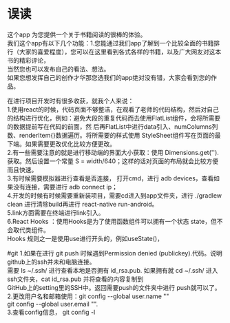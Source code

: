 # 误读
这个app 为您提供一个关于书籍阅读的很棒的体验。  
我们这个app有以下几个功能：1.您能通过我们app了解到一个比较全面的书籍排行（大家的喜爱程度），您可以在这里看到各式各样的书籍，以及广大网友对这本书的精彩评论，  
当然您也可以发布自己的看法、想法。  
如果您想发挥自己的创作才华那您选我们的app绝对没有错，大家会看到您的作品。  

在进行项目开发时有很多收获，就我个人来说：  
  1.使用react的时候，代码页面不够整洁，在观看了老师的代码结构，然后对自己的结构进行优化，例如：避免大段的重复代码而去使用FlatList组件，会将所需要的数据提前写在代码的前面，然
  后再FlatList中进行data引入、numColumns列数、renderItem{}数据遍历。将所需要的样式使用 StyleSheet组件写在页面的最下端。如果需要更改优化比较方便更改。  
  2.有一些需要注意的就是进行移动端的界面大小获取：使用 Dimensions.get('').获取。然后设置一个常量 S = width/640；这样的话对页面的布局就会比较方便而且快速。  
  3.有时候需要模拟器进行查看是否连接， 打开cmd，进行 adb devices，查看如果没有连接，需要进行 adb connect ip；  
  4.开发的时候有时候需要重新装项目，需要cd进入到app文件夹，进行 ./gradlew clean 进行清除build再进行 react-native run-android。  
  5.link方面需要在终端进行link引入。  
  6.React Hooks ：使用Hooks是为了使用函数组件可以拥有一个状态 state，但不会取代类组件。  
      Hooks 规则之一是使用use进行开头的，例如useState()，




#git 
  1.如果在进行 git push 时候遇到Permission denied (publickey).代码。说明github上的ssh并未和电脑连接。  
  需要 ls ~/.ssh/ 进行查看本地是否拥有 id_rsa.pub. 如果拥有就 cd ~/.ssh/ 进入ssh文件夹，cat id_rsa.pub 并将查看的内容复制到  
  GitHub上的setting里的SSH中。返回需要push的文件夹中进行 push就可以了。  
  2.更改用户名和邮箱使用：git config --global user.name ""  
                          git config --global user.email "".  
  3.查看config信息， git config -l  
  
